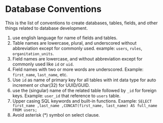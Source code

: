 Database Conventions
====================
This is the list of conventions to create databases, tables, fields, and other things related to database development.

1. use english language for name of fields and tables.
2. Table names are lowercase, plural, and underscored without abbreviation except for commonly used. example: `users`, `rules`, `organitation_units`.
3. Field names are lowercase, and without abbreviation except for commonly used like `id` or `uid`.
4. Field names with two or more words are underscored. Example: `first_name`, `last_name`, etc.
5. Use `id` as name of primary key for all tables with int data type for auto increment or char(32) for UUID/GUID.
6. use the (singular) name of the related table followed by `_id` for foreign keys. Example: `user_id` that reference to `users` table.
7. Upper casing SQL keywords and built-in functions. Example: 
     `SELECT first_name
         ,last_name
         ,CONCAT(first_name, last_name) AS full_name 
      FROM users;`
8. Avoid asterisk (*) symbol on select clause.
